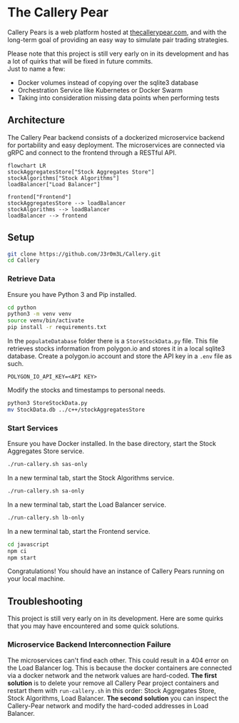 # The Callery Pear
Callery Pears is a web platform hosted at [thecallerypear.com](http://www.thecallerypear.com/), and with the long-term goal of providing an easy way to simulate pair trading strategies. 

Please note that  this project is still very early on in its development and has a lot of quirks that will be fixed in future commits.  
Just to name a few:
- Docker volumes instead of copying over the sqlite3 database
- Orchestration Service like Kubernetes or Docker Swarm
- Taking into consideration missing data points when performing tests

## Architecture
The Callery Pear backend consists of a dockerized microservice backend for portability and easy deployment. The microservices are connected via gRPC and connect to the frontend through a RESTful API. 
```mermaid
flowchart LR
stockAggregatesStore["Stock Aggregates Store"]
stockAlgorithms["Stock Algorithms"]
loadBalancer["Load Balancer"]

frontend["Frontend"]
stockAggregatesStore --> loadBalancer
stockAlgorithms --> loadBalancer
loadBalancer --> frontend
```
## Setup
```bash
git clone https://github.com/J3r0m3L/Callery.git
cd Callery 
```

### Retrieve Data
Ensure you have Python 3 and Pip installed.
```bash
cd python
python3 -m venv venv
source venv/bin/activate
pip install -r requirements.txt
```
In the `populateDatabase` folder there is a `StoreStockData.py` file. This file retrieves stocks information from polygon.io and stores it in a local sqlite3 database. Create a polygon.io account and store the API key in a `.env` file as such.
```
POLYGON_IO_API_KEY=<API KEY>
```
Modify the stocks and timestamps to personal needs.
```bash
python3 StoreStockData.py
mv StockData.db ../c++/stockAggregatesStore
```
### Start Services
Ensure you have Docker installed. In the base directory, start the Stock Aggregates Store service.
```bash
./run-callery.sh sas-only
```
In a new terminal tab, start the Stock Algorithms service.
```bash
./run-callery.sh sa-only
```
In a new terminal tab, start the Load Balancer service.
```bash
./run-callery.sh lb-only
```
In a new terminal tab, start the Frontend service.
```bash
cd javascript
npm ci
npm start
```
Congratulations! You should have an instance of Callery Pears running on your local machine. 
## Troubleshooting
This project is still very early on in its development. Here are some quirks that you may have encountered and some quick solutions. 

### Microservice Backend Interconnection Failure
The microservices can't find each other. This could result in a 404 error on the Load Balancer log. This is because the docker containers are connected via a docker network and the network values are hard-coded. **The first solution** is to delete your remove all Callery Pear project containers and restart them with `run-callery.sh` in this order: Stock Aggregates Store, Stock Algorithms, Load Balancer. **The second solution** you can inspect the Callery-Pear network and modify the hard-coded addresses in Load Balancer. 